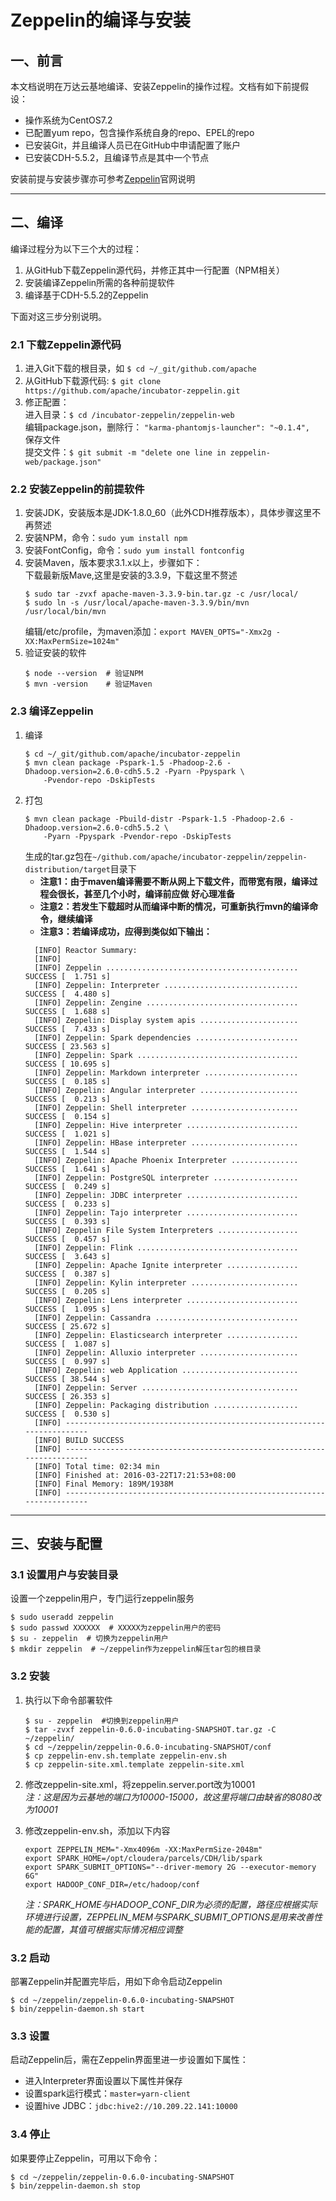 # Zeppelin的编译与安装

## 一、前言

本文档说明在万达云基地编译、安装Zeppelin的操作过程。文档有如下前提假设：

* 操作系统为CentOS7.2
* 已配置yum repo，包含操作系统自身的repo、EPEL的repo
* 已安装Git，并且编译人员已在GitHub中申请配置了账户
* 已安装CDH-5.5.2，且编译节点是其中一个节点

安装前提与安装步骤亦可参考[Zeppelin](https://zeppelin.incubator.apache.org/)官网说明

---------------------------------------------------

## 二、编译
  
编译过程分为以下三个大的过程：
1. 从GitHub下载Zeppelin源代码，并修正其中一行配置（NPM相关）
2. 安装编译Zeppelin所需的各种前提软件
3. 编译基于CDH-5.5.2的Zeppelin
  
下面对这三步分别说明。

### 2.1 下载Zeppelin源代码

1. 进入Git下载的根目录，如 `$ cd ~/_git/github.com/apache`
2. 从GitHub下载源代码: `$ git clone https://github.com/apache/incubator-zeppelin.git`
3. 修正配置：  
    进入目录：`$ cd /incubator-zeppelin/zeppelin-web`  
    编辑package.json，删除行： `"karma-phantomjs-launcher": "~0.1.4",`  
    保存文件  
    提交文件：`$ git submit -m "delete one line in zeppelin-web/package.json"`
    
### 2.2 安装Zeppelin的前提软件

1. 安装JDK，安装版本是JDK-1.8.0_60（此外CDH推荐版本），具体步骤这里不再赘述
2. 安装NPM，命令：`sudo yum install npm`
3. 安装FontConfig，命令：`sudo yum install fontconfig`
4. 安装Maven，版本要求3.1.x以上，步骤如下：  
    下载最新版Mave,这里是安装的3.3.9，下载这里不赘述  
    ```
    $ sudo tar -zvxf apache-maven-3.3.9-bin.tar.gz -c /usr/local/
    $ sudo ln -s /usr/local/apache-maven-3.3.9/bin/mvn /usr/local/bin/mvn
    ```
    编辑/etc/profile，为maven添加：`export MAVEN_OPTS="-Xmx2g -XX:MaxPermSize=1024m"`  
5. 验证安装的软件
    ```
    $ node --version  # 验证NPM
    $ mvn -version    # 验证Maven
    ```

### 2.3 编译Zeppelin
1. 编译
    ```
    $ cd ~/_git/github.com/apache/incubator-zeppelin
    $ mvn clean package -Pspark-1.5 -Phadoop-2.6 -Dhadoop.version=2.6.0-cdh5.5.2 -Pyarn -Ppyspark \
        -Pvendor-repo -DskipTests
    ```
2. 打包
    ```
    $ mvn clean package -Pbuild-distr -Pspark-1.5 -Phadoop-2.6 -Dhadoop.version=2.6.0-cdh5.5.2 \
        -Pyarn -Ppyspark -Pvendor-repo -DskipTests
    ```
     生成的tar.gz包在`~/github.com/apache/incubator-zeppelin/zeppelin-distribution/target`目录下  
    * **注意1：由于maven编译需要不断从网上下载文件，而带宽有限，编译过程会很长，甚至几个小时，编译前应做    好心理准备**
    * **注意2：若发生下载超时从而编译中断的情况，可重新执行mvn的编译命令，继续编译**
    * **注意3：若编译成功，应得到类似如下输出：**
    ```
      [INFO] Reactor Summary:
      [INFO] 
      [INFO] Zeppelin ........................................... SUCCESS [  1.751 s]
      [INFO] Zeppelin: Interpreter .............................. SUCCESS [  4.480 s]
      [INFO] Zeppelin: Zengine .................................. SUCCESS [  1.688 s]
      [INFO] Zeppelin: Display system apis ...................... SUCCESS [  7.433 s]
      [INFO] Zeppelin: Spark dependencies ....................... SUCCESS [ 23.563 s]
      [INFO] Zeppelin: Spark .................................... SUCCESS [ 10.695 s]
      [INFO] Zeppelin: Markdown interpreter ..................... SUCCESS [  0.185 s]
      [INFO] Zeppelin: Angular interpreter ...................... SUCCESS [  0.213 s]
      [INFO] Zeppelin: Shell interpreter ........................ SUCCESS [  0.154 s]
      [INFO] Zeppelin: Hive interpreter ......................... SUCCESS [  1.021 s]
      [INFO] Zeppelin: HBase interpreter ........................ SUCCESS [  1.544 s]
      [INFO] Zeppelin: Apache Phoenix Interpreter ............... SUCCESS [  1.641 s]
      [INFO] Zeppelin: PostgreSQL interpreter ................... SUCCESS [  0.249 s]
      [INFO] Zeppelin: JDBC interpreter ......................... SUCCESS [  0.233 s]
      [INFO] Zeppelin: Tajo interpreter ......................... SUCCESS [  0.393 s]
      [INFO] Zeppelin File System Interpreters .................. SUCCESS [  0.457 s]
      [INFO] Zeppelin: Flink .................................... SUCCESS [  3.643 s]
      [INFO] Zeppelin: Apache Ignite interpreter ................ SUCCESS [  0.387 s]
      [INFO] Zeppelin: Kylin interpreter ........................ SUCCESS [  0.205 s]
      [INFO] Zeppelin: Lens interpreter ......................... SUCCESS [  1.095 s]
      [INFO] Zeppelin: Cassandra ................................ SUCCESS [ 25.672 s]
      [INFO] Zeppelin: Elasticsearch interpreter ................ SUCCESS [  1.087 s]
      [INFO] Zeppelin: Alluxio interpreter ...................... SUCCESS [  0.997 s]
      [INFO] Zeppelin: web Application .......................... SUCCESS [ 38.544 s]
      [INFO] Zeppelin: Server ................................... SUCCESS [ 26.353 s]
      [INFO] Zeppelin: Packaging distribution ................... SUCCESS [  0.530 s]
      [INFO] ------------------------------------------------------------------------
      [INFO] BUILD SUCCESS
      [INFO] ------------------------------------------------------------------------
      [INFO] Total time: 02:34 min
      [INFO] Finished at: 2016-03-22T17:21:53+08:00
      [INFO] Final Memory: 189M/1938M
      [INFO] ------------------------------------------------------------------------
    ``` 

---------------------------------------------------

## 三、安装与配置

### 3.1 设置用户与安装目录

设置一个zeppelin用户，专门运行zeppelin服务  

    $ sudo useradd zeppelin
    $ sudo passwd XXXXXX  # XXXXX为zeppelin用户的密码
    $ su - zeppelin  # 切换为zeppelin用户
    $ mkdir zeppelin  # ~/zeppelin作为zeppelin解压tar包的根目录

### 3.2 安装
1. 执行以下命令部署软件
    ```
    $ su - zeppelin  #切换到zeppelin用户
    $ tar -zvxf zeppelin-0.6.0-incubating-SNAPSHOT.tar.gz -C ~/zeppelin/
    $ cd ~/zeppelin/zeppelin-0.6.0-incubating-SNAPSHOT/conf
    $ cp zeppelin-env.sh.template zeppelin-env.sh
    $ cp zeppelin-site.xml.template zeppelin-site.xml
    ```
    
2. 修改zeppelin-site.xml，将zeppelin.server.port改为10001  
*注：这是因为云基地的端口为10000-15000，故这里将端口由缺省的8080改为10001*

3. 修改zeppelin-env.sh，添加以下内容
    ```
    export ZEPPELIN_MEM="-Xmx4096m -XX:MaxPermSize-2048m"
    export SPARK_HOME=/opt/cloudera/parcels/CDH/lib/spark
    export SPARK_SUBMIT_OPTIONS="--driver-memory 2G --executor-memory 6G"
    export HADOOP_CONF_DIR=/etc/hadoop/conf
    ```  
    _注：SPARK_HOME与HADOOP_CONF_DIR为必须的配置，路径应根据实际环境进行设置，ZEPPELIN_MEM与SPARK_SUBMIT_OPTIONS是用来改善性能的配置，其值可根据实际情况相应调整_

### 3.2 启动  

部署Zeppelin并配置完毕后，用如下命令启动Zeppelin  
    
    $ cd ~/zeppelin/zeppelin-0.6.0-incubating-SNAPSHOT
    $ bin/zeppelin-daemon.sh start

### 3.3 设置
    
启动Zeppelin后，需在Zeppelin界面里进一步设置如下属性：

* 进入Interpreter界面设置以下属性并保存
* 设置spark运行模式：`master=yarn-client`
* 设置hive JDBC：`jdbc:hive2://10.209.22.141:10000`

### 3.4 停止

如果要停止Zeppelin，可用以下命令：

    $ cd ~/zeppelin/zeppelin-0.6.0-incubating-SNAPSHOT
    $ bin/zeppelin-daemon.sh stop
    
